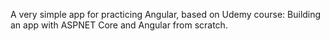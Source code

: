 A very simple app for practicing Angular, based on Udemy course: Building an app with ASPNET Core and Angular from scratch.
